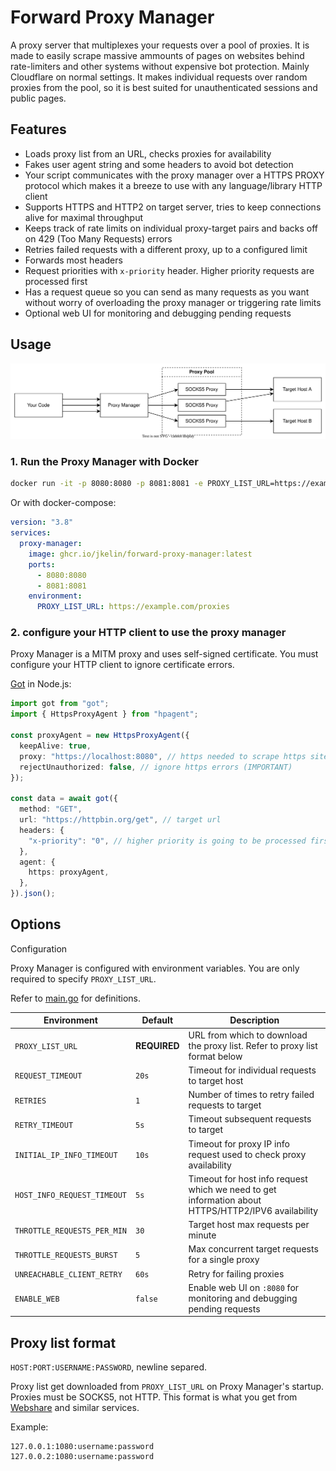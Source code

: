 # Forward Proxy Manager

A proxy server that multiplexes your requests over a pool of proxies. It is made to easily scrape massive ammounts of pages on websites behind rate-limiters and other systems without expensive bot protection. Mainly Cloudflare on normal settings. It makes individual requests over random proxies from the pool, so it is best suited for unauthenticated sessions and public pages.

## Features

- Loads proxy list from an URL, checks proxies for availability
- Fakes user agent string and some headers to avoid bot detection
- Your script communicates with the proxy manager over a HTTPS PROXY protocol which makes it a breeze to use with any language/library HTTP client
- Supports HTTPS and HTTP2 on target server, tries to keep connections alive for maximal throughput
- Keeps track of rate limits on individual proxy-target pairs and backs off on 429 (Too Many Requests) errors
- Retries failed requests with a different proxy, up to a configured limit
- Forwards most headers
- Request priorities with `x-priority` header. Higher priority requests are processed first
- Has a request queue so you can send as many requests as you want without worry of overloading the proxy manager or triggering rate limits
- Optional web UI for monitoring and debugging pending requests

## Usage

![Usage](docs/usage.svg)

### 1. Run the Proxy Manager with Docker

```bash
docker run -it -p 8080:8080 -p 8081:8081 -e PROXY_LIST_URL=https://example.com/proxies ghcr.io/jkelin/forward-proxy-manager:latest
```

Or with docker-compose:

```yaml
version: "3.8"
services:
  proxy-manager:
    image: ghcr.io/jkelin/forward-proxy-manager:latest
    ports:
      - 8080:8080
      - 8081:8081
    environment:
      PROXY_LIST_URL: https://example.com/proxies
```

### 2. configure your HTTP client to use the proxy manager

Proxy Manager is a MITM proxy and uses self-signed certificate. You must configure your HTTP client to ignore certificate errors.

[Got](https://github.com/sindresorhus/got) in Node.js:

```typescript
import got from "got";
import { HttpsProxyAgent } from "hpagent";

const proxyAgent = new HttpsProxyAgent({
  keepAlive: true,
  proxy: "https://localhost:8080", // https needed to scrape https sites
  rejectUnauthorized: false, // ignore https errors (IMPORTANT)
});

const data = await got({
  method: "GET",
  url: "https://httpbin.org/get", // target url
  headers: {
    "x-priority": "0", // higher priority is going to be processed first
  },
  agent: {
    https: proxyAgent,
  },
}).json();
```

## Options

Configuration

Proxy Manager is configured with environment variables. You are only required to specify `PROXY_LIST_URL`.

Refer to [main.go](main.go) for definitions.

| Environment                 | Default      | Description                                                                                        |
| --------------------------- | ------------ | -------------------------------------------------------------------------------------------------- |
| `PROXY_LIST_URL`            | **REQUIRED** | URL from which to download the proxy list. Refer to proxy list format below                        |
| `REQUEST_TIMEOUT`           | `20s`        | Timeout for individual requests to target host                                                     |
| `RETRIES`                   | `1`          | Number of times to retry failed requests to target                                                 |
| `RETRY_TIMEOUT`             | `5s`         | Timeout subsequent requests to target                                                              |
| `INITIAL_IP_INFO_TIMEOUT`   | `10s`        | Timeout for proxy IP info request used to check proxy availability                                 |
| `HOST_INFO_REQUEST_TIMEOUT` | `5s`         | Timeout for host info request which we need to get information about HTTPS/HTTP2/IPV6 availability |
| `THROTTLE_REQUESTS_PER_MIN` | `30`         | Target host max requests per minute                                                                |
| `THROTTLE_REQUESTS_BURST`   | `5`          | Max concurrent target requests for a single proxy                                                  |
| `UNREACHABLE_CLIENT_RETRY`  | `60s`        | Retry for failing proxies                                                                          |
| `ENABLE_WEB`                | `false`      | Enable web UI on `:8080` for monitoring and debugging pending requests                             |

## Proxy list format

`HOST:PORT:USERNAME:PASSWORD`, newline separed.

Proxy list get downloaded from `PROXY_LIST_URL` on Proxy Manager's startup. Proxies must be SOCKS5, not HTTP. This format is what you get from [Webshare](https://www.webshare.io/?referral_code=x71lsv7e6k56) and similar services.

Example:

```
127.0.0.1:1080:username:password
127.0.0.2:1080:username:password
```
